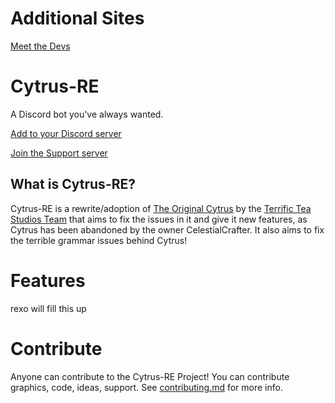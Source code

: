 # Additional Sites

[Meet the Devs](meetthedevs.md)

# Cytrus-RE
A Discord bot you've always wanted. 

[Add to your Discord server](https://discord.com/oauth2/authorize?client_id=596304769333592078&permissions=2113404023&scope=bot)

[Join the Support server](https://discord.gg/ymZmdaA)
## What is Cytrus-RE? 
Cytrus-RE is a rewrite/adoption of [The Original Cytrus](https://github.com/CelestialCrafter/Cytrus) by the [Terrific Tea Studios Team](https://github.com/terrific-tea) that aims to fix the issues in it and give it new features, as Cytrus has been abandoned by the owner CelestialCrafter. It also aims to fix the terrible grammar issues behind Cytrus!

# Features
rexo will fill this up
# Contribute
Anyone can contribute to the Cytrus-RE Project! You can contribute graphics, code, ideas, support. See [contributing.md](contributing.md) for more info.
